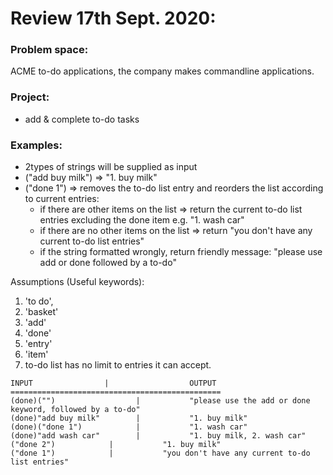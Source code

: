 # Review 17th Sept. 2020:

### Problem space:
ACME to-do applications, the company makes commandline applications.

### Project:
- add & complete to-do tasks

### Examples:
- 2types of strings will be supplied as input
- ("add buy milk")  => "1. buy milk"
- ("done 1")  => removes the to-do list entry and reorders the list according to current entries:
  - if there are other items on the list => return the current to-do list entries excluding the done item e.g. "1. wash car"
  - if there are no other items on the list => return "you don't have any current to-do list entries"
  - if the string formatted wrongly, return friendly message: "please use add or done followed by a to-do"

Assumptions (Useful keywords):
1. 'to do',
2. 'basket'
3. 'add'
4. 'done'
5. 'entry'
6. 'item'
7. to-do list has no limit to entries it can accept.

```
INPUT                |                  OUTPUT
===============================================
(done)("")                  |           "please use the add or done keyword, followed by a to-do"
(done)"add buy milk"        |           "1. buy milk"
(done)("done 1")            |           "1. wash car"
(done)"add wash car"        |           "1. buy milk, 2. wash car"
("done 2")            |           "1. buy milk"
("done 1")            |           "you don't have any current to-do list entries"
```
